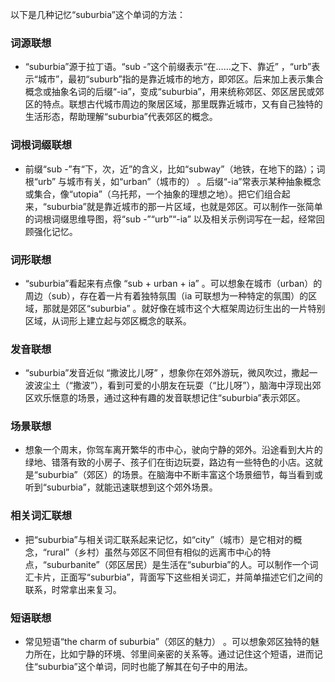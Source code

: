 以下是几种记忆“suburbia”这个单词的方法：

### 词源联想
 - “suburbia”源于拉丁语。“sub -”这个前缀表示“在……之下、靠近” ，“urb”表示“城市”，最初“suburb”指的是靠近城市的地方，即郊区。后来加上表示集合概念或抽象名词的后缀“-ia”，变成“suburbia”，用来统称郊区、郊区居民或郊区的特点。联想古代城市周边的聚居区域，那里既靠近城市，又有自己独特的生活形态，帮助理解“suburbia”代表郊区的概念。

### 词根词缀联想
 - 前缀“sub -”有“下，次，近”的含义，比如“subway”（地铁，在地下的路）；词根“urb” 与城市有关，如“urban”（城市的） 。后缀“-ia”常表示某种抽象概念或集合，像“utopia”（乌托邦，一个抽象的理想之地）。把它们组合起来，“suburbia”就是靠近城市的那一片区域，也就是郊区。可以制作一张简单的词根词缀思维导图，将“sub -”“urb”“-ia” 以及相关示例词写在一起，经常回顾强化记忆。

### 词形联想
 - “suburbia”看起来有点像 “sub + urban + ia” 。可以想象在城市（urban）的周边（sub），存在着一片有着独特氛围（ia 可联想为一种特定的氛围）的区域，那就是郊区“suburbia” 。就好像在城市这个大框架周边衍生出的一片特别区域，从词形上建立起与郊区概念的联系。

### 发音联想
 - “suburbia”发音近似 “撒波比儿呀” ，想象你在郊外游玩，微风吹过，撒起一波波尘土（“撒波”），看到可爱的小朋友在玩耍（“比儿呀”），脑海中浮现出郊区欢乐惬意的场景，通过这种有趣的发音联想记住“suburbia”表示郊区。

### 场景联想
 - 想象一个周末，你驾车离开繁华的市中心，驶向宁静的郊外。沿途看到大片的绿地、错落有致的小房子、孩子们在街边玩耍，路边有一些特色的小店。这就是“suburbia”（郊区）的场景。在脑海中不断丰富这个场景细节，每当看到或听到“suburbia”，就能迅速联想到这个郊外场景。

### 相关词汇联想
 - 把“suburbia”与相关词汇联系起来记忆，如“city”（城市）是它相对的概念，“rural”（乡村）虽然与郊区不同但有相似的远离市中心的特点，“suburbanite”（郊区居民）是生活在“suburbia”的人。可以制作一个词汇卡片，正面写“suburbia”，背面写下这些相关词汇，并简单描述它们之间的联系，时常拿出来复习。

### 短语联想
 - 常见短语“the charm of suburbia”（郊区的魅力） 。可以想象郊区独特的魅力所在，比如宁静的环境、邻里间亲密的关系等。通过记住这个短语，进而记住“suburbia”这个单词，同时也能了解其在句子中的用法。 